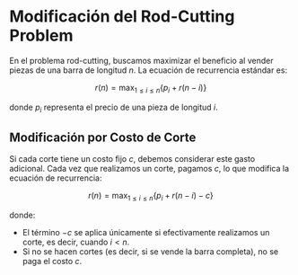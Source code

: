 # Modificación del Rod-Cutting Problem

En el problema rod-cutting, buscamos maximizar el beneficio al vender piezas de una barra de longitud $n$. La ecuación de recurrencia estándar es:

$$
r(n) = \max_{1 \leq i \leq n} \{ p_i + r(n - i) \}
$$

donde $p_i$ representa el precio de una pieza de longitud $i$.

## Modificación por Costo de Corte
Si cada corte tiene un costo fijo $c$, debemos considerar este gasto adicional. Cada vez que realizamos un corte, pagamos $c$, lo que modifica la ecuación de recurrencia:

$$
r(n) = \max_{1 \leq i \leq n} \{ p_i + r(n - i) - c \}
$$

donde:
- El término $-c$ se aplica únicamente si efectivamente realizamos un corte, es decir, cuando $i < n$.
- Si no se hacen cortes (es decir, si se vende la barra completa), no se paga el costo $c$.

